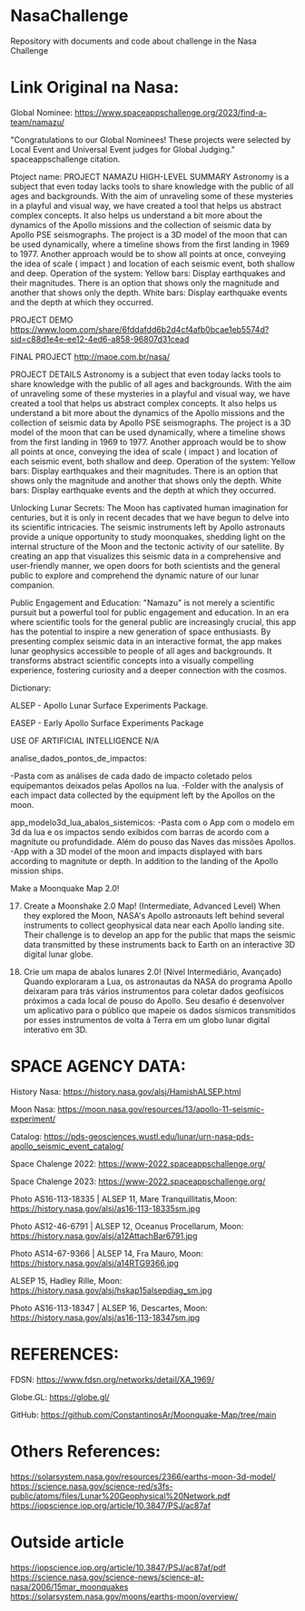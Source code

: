 
# NasaChallenge
Repository with documents and code about challenge in the Nasa Challenge

# Link Original na Nasa:

Global Nominee: 
https://www.spaceappschallenge.org/2023/find-a-team/namazu/


"Congratulations to our Global Nominees! These projects were selected by Local Event and Universal Event judges for Global Judging."
spaceappschallenge citation.


Ptoject name: PROJECT NAMAZU
HIGH-LEVEL SUMMARY
Astronomy is a subject that even today lacks tools to share knowledge with the public of all ages and backgrounds. With the aim of unraveling some of these mysteries in a playful and visual way, we have created a tool that helps us abstract complex concepts. It also helps us understand a bit more about the dynamics of the Apollo missions and the collection of seismic data by Apollo PSE seismographs. The project is a 3D model of the moon that can be used dynamically, where a timeline shows from the first landing in 1969 to 1977. Another approach would be to show all points at once, conveying the idea of scale ( impact ) and location of each seismic event, both shallow and deep. Operation of the system: Yellow bars: Display earthquakes and their magnitudes. There is an option that shows only the magnitude and another that shows only the depth. White bars: Display earthquake events and the depth at which they occurred.


PROJECT DEMO
https://www.loom.com/share/6fddafdd6b2d4cf4afb0bcae1eb5574d?sid=c88d1e4e-ee12-4ed6-a858-96807d31cead

FINAL PROJECT
http://maoe.com.br/nasa/


PROJECT DETAILS
Astronomy is a subject that even today lacks tools to share knowledge with the public of all ages and backgrounds. With the aim of unraveling some of these mysteries in a playful and visual way, we have created a tool that helps us abstract complex concepts. It also helps us understand a bit more about the dynamics of the Apollo missions and the collection of seismic data by Apollo PSE seismographs. The project is a 3D model of the moon that can be used dynamically, where a timeline shows from the first landing in 1969 to 1977. Another approach would be to show all points at once, conveying the idea of scale ( impact ) and location of each seismic event, both shallow and deep. Operation of the system: Yellow bars: Display earthquakes and their magnitudes. There is an option that shows only the magnitude and another that shows only the depth. White bars: Display earthquake events and the depth at which they occurred.

Unlocking Lunar Secrets: The Moon has captivated human imagination for centuries, but it is only in recent decades that we have begun to delve into its scientific intricacies. The seismic instruments left by Apollo astronauts provide a unique opportunity to study moonquakes, shedding light on the internal structure of the Moon and the tectonic activity of our satellite. By creating an app that visualizes this seismic data in a comprehensive and user-friendly manner, we open doors for both scientists and the general public to explore and comprehend the dynamic nature of our lunar companion.

Public Engagement and Education: "Namazu" is not merely a scientific pursuit but a powerful tool for public engagement and education. In an era where scientific tools for the general public are increasingly crucial, this app has the potential to inspire a new generation of space enthusiasts. By presenting complex seismic data in an interactive format, the app makes lunar geophysics accessible to people of all ages and backgrounds. It transforms abstract scientific concepts into a visually compelling experience, fostering curiosity and a deeper connection with the cosmos. 

Dictionary:

ALSEP - Apollo Lunar Surface Experiments Package.

EASEP - Early Apollo Surface Experiments Package

USE OF ARTIFICIAL INTELLIGENCE
N/A



analise_dados_pontos_de_impactos: 

-Pasta com as análises de cada dado de impacto coletado pelos equipemantos deixados pelas Apollos na lua.
-Folder with the analysis of each impact data collected by the equipment left by the Apollos on the moon.


app_modelo3d_lua_abalos_sistemicos: 
-Pasta com o App com o modelo em 3d da lua e os impactos sendo exibidos com barras de acordo com a magnitute ou profundidade. Além do pouso das Naves das missões Apollos.
-App with a 3D model of the moon and impacts displayed with bars according to magnitute or depth. In addition to the landing of the Apollo mission ships.


Make a Moonquake Map 2.0!

17. Create a Moonshake 2.0 Map! (Intermediate, Advanced Level)
When they explored the Moon, NASA's Apollo astronauts left behind several instruments to collect geophysical data near each Apollo landing site. Their challenge is to develop an app for the public that maps the seismic data transmitted by these instruments back to Earth on an interactive 3D digital lunar globe.


17. Crie um mapa de abalos lunares 2.0! (Nível Intermediário, Avançado)
Quando exploraram a Lua, os astronautas da NASA do programa Apollo deixaram para trás vários instrumentos para coletar dados geofísicos próximos a cada local de pouso do Apollo. Seu desafio é desenvolver um aplicativo para o público que mapeie os dados sísmicos transmitidos por esses instrumentos de volta à Terra em um globo lunar digital interativo em 3D.



# SPACE AGENCY DATA:

History Nasa:
https://history.nasa.gov/alsj/HamishALSEP.html

Moon Nasa:
https://moon.nasa.gov/resources/13/apollo-11-seismic-experiment/

Catalog:
https://pds-geosciences.wustl.edu/lunar/urn-nasa-pds-apollo_seismic_event_catalog/

Space Chalenge 2022:
https://www-2022.spaceappschallenge.org/


Space Chalenge 2023:
https://www-2022.spaceappschallenge.org/

Photo AS16-113-18335 | ALSEP 11, Mare Tranquillitatis,Moon:
https://history.nasa.gov/alsj/as16-113-18335sm.jpg

Photo AS12-46-6791 | ALSEP 12, Oceanus Procellarum, Moon:
https://history.nasa.gov/alsj/a12AttachBar6791.jpg

Photo AS14-67-9366 | ALSEP 14, Fra Mauro, Moon:
https://history.nasa.gov/alsj/a14RTG9366.jpg

ALSEP 15, Hadley Rille, Moon:
https://history.nasa.gov/alsj/hskap15alsepdiag_sm.jpg

Photo AS16-113-18347 | ALSEP 16, Descartes, Moon:
https://history.nasa.gov/alsj/as16-113-18347sm.jpg




# REFERENCES:

FDSN:
https://www.fdsn.org/networks/detail/XA_1969/

Globe.GL:
https://globe.gl/

GitHub:
https://github.com/ConstantinosAr/Moonquake-Map/tree/main



# Others References:
https://solarsystem.nasa.gov/resources/2366/earths-moon-3d-model/
https://science.nasa.gov/science-red/s3fs-public/atoms/files/Lunar%20Geophysical%20Network.pdf
https://iopscience.iop.org/article/10.3847/PSJ/ac87af

# Outside article
https://iopscience.iop.org/article/10.3847/PSJ/ac87af/pdf
https://science.nasa.gov/science-news/science-at-nasa/2006/15mar_moonquakes
https://solarsystem.nasa.gov/moons/earths-moon/overview/
